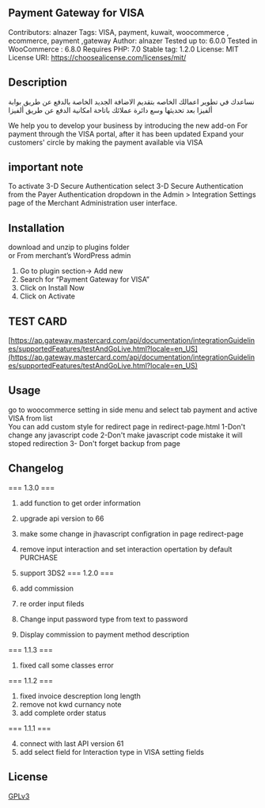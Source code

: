 ## Payment Gateway for VISA
Contributors: alnazer
Tags: VISA, payment, kuwait, woocommerce , ecommerce, payment ,gateway
Author: alnazer
Tested up to: 6.0.0
Tested in WooCommerce : 6.8.0
Requires PHP: 7.0
Stable tag: 1.2.0
License: MIT
License URI: https://choosealicense.com/licenses/mit/

## Description

نساعدك في تطوير اعمالك الخاصه بتقديم الاضافة الجديد
الخاصة بالدفع عن طريق بوابة ألفيزا بعد تحديثها
وسع دائرة عملائك باتاحة امكانية الدفع عن طريق ألفيزا

We help you to develop your business by introducing the new add-on
For payment through the VISA portal, after it has been updated
Expand your customers' circle by making the payment available via VISA

## important note
To activate 3-D Secure Authentication
select 3-D Secure Authentication from the Payer Authentication dropdown in the Admin > Integration Settings page of the Merchant Administration user interface.

## Installation

download and unzip to plugins folder
<br/>
or
From merchant’s WordPress admin

1. Go to plugin section-> Add new
2. Search for “Payment Gateway for VISA”
3. Click on Install Now
4. Click on Activate

## TEST CARD

[https://ap.gateway.mastercard.com/api/documentation/integrationGuidelines/supportedFeatures/testAndGoLive.html?locale=en_US](https://ap.gateway.mastercard.com/api/documentation/integrationGuidelines/supportedFeatures/testAndGoLive.html?locale=en_US)

## Usage

go to woocommerce setting in side menu and select tab payment and active VISA from list
<br/>
You can add custom style for redirect page in redirect-page.html
1-Don't change any javascript code
2-Don't make javascript code mistake it will stoped redirection
3- Don't forget backup from page

## Changelog

=== 1.3.0 ===

1. add function to get order information
2. upgrade api version to 66
3. make some change in jhavascript configration in page redirect-page
4. remove input interaction and set interaction opertation by default PURCHASE
5. support 3DS2
=== 1.2.0 ===

1. add commission
2. re order input fileds 
3. Change input password type from text to password
4. Display commission to payment method description 

=== 1.1.3 ===

1. fixed call some classes error

=== 1.1.2 ===

1. fixed invoice descreption long length
2. remove not kwd curnancy note
3. add complete order status

=== 1.1.1 ===

4. connect with last API version 61
5. add select field for Interaction type in VISA setting fields

## License

[GPLv3](https://choosealicense.com/licenses/agpl-3.0/)
